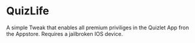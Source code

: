 # QuizLife
A simple Tweak that enables all premium priviliges in the Quizlet App fron the Appstore.
Requires a jailbroken IOS device.
